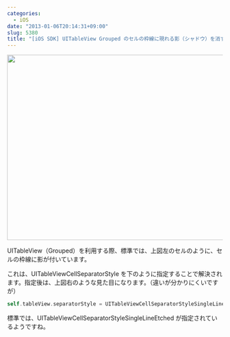 ```yaml
---
categories:
  - iOS
date: "2013-01-06T20:14:31+09:00"
slug: 5380
title: "[iOS SDK] UITableView Grouped のセルの枠線に現れる影（シャドウ）を消す方法"
---
```


<img alt="" src="/images/2013/01/5380_1.png" width="640" height="432">

UITableView（Grouped）を利用する際、標準では、上図左のセルのように、セルの枠線に影が付いています。

これは、UITableViewCellSeparatorStyle を下のように指定することで解決されます。指定後は、上図右のような見た目になります。（違いが分かりにくいですが）

```objective-c
self.tableView.separatorStyle = UITableViewCellSeparatorStyleSingleLine;
```

標準では、UITableViewCellSeparatorStyleSingleLineEtched が指定されているようですね。
